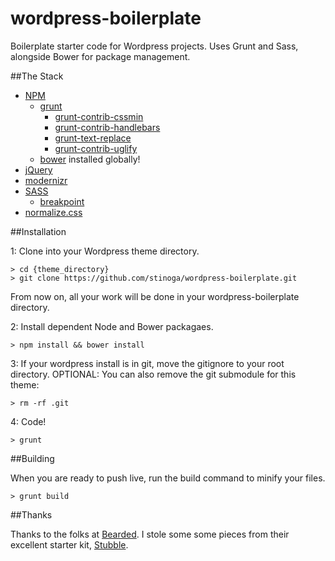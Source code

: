 wordpress-boilerplate
=====================

Boilerplate starter code for Wordpress projects. Uses Grunt and Sass, alongside Bower for package management.

##The Stack

* [NPM](https://npmjs.org/)
  * [grunt](http://gruntjs.com/)
    * [grunt-contrib-cssmin](https://github.com/gruntjs/grunt-contrib-cssmin)
    * [grunt-contrib-handlebars](https://github.com/gruntjs/grunt-contrib-handlebars)
    * [grunt-text-replace](https://npmjs.org/package/grunt-text-replace)
    * [grunt-contrib-uglify](https://github.com/gruntjs/grunt-contrib-uglify)
  * [bower](http://twitter.github.com/bower/) installed globally!
* [jQuery](http://jquery.com/)
* [modernizr](http://modernizr.com/)
* [SASS](http://sass-lang.com/)
  * [breakpoint](http://breakpoint-sass.com/)
* [normalize.css](http://necolas.github.com/normalize.css/)

##Installation

1: Clone into your Wordpress theme directory.

```Shell
> cd {theme_directory}
> git clone https://github.com/stinoga/wordpress-boilerplate.git
```
From now on, all your work will be done in your wordpress-boilerplate directory.

2: Install dependent Node and Bower packagaes.

```Shell
> npm install && bower install
```

3: If your wordpress install is in git, move the gitignore to your root directory. OPTIONAL: You can also remove the git submodule for this theme:

```Shell
> rm -rf .git
```

4: Code!

```Shell
> grunt
```

##Building

When you are ready to push live, run the build command to minify your files.

```Shell
> grunt build
```

##Thanks

Thanks to the folks at [Bearded](http://bearded.com/). I stole some some pieces from their excellent starter kit, [Stubble](https://github.com/beardedstudio/stubble?source=cc).

